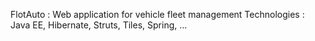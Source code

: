FlotAuto : Web application for vehicle fleet management
Technologies : Java EE, Hibernate, Struts, Tiles, Spring, ...